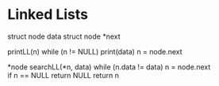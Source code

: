 # Linked Lists

struct node
	data
	struct node *next

printLL(n)
	while (n != NULL)
		print(data)
		n = node.next	

*node searchLL(*n, data)
	while (n.data != data)
		n = node.next	
		if n == NULL
			return NULL	
	return n
	

